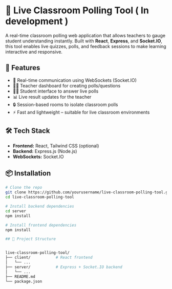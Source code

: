 # 🧠 Live Classroom Polling Tool ( In development )

A real-time classroom polling web application that allows teachers to gauge student understanding instantly. Built with **React**, **Express**, and **Socket.IO**, this tool enables live quizzes, polls, and feedback sessions to make learning interactive and responsive.



## 🚀 Features

- 📡 Real-time communication using WebSockets (Socket.IO)
- 🧑‍🏫 Teacher dashboard for creating polls/questions
- 🙋‍♂️ Student interface to answer live polls
- 📊 Live result updates for the teacher
- 🔒 Session-based rooms to isolate classroom polls
- ⚡ Fast and lightweight – suitable for live classroom environments



## 🛠️ Tech Stack

- **Frontend:** React, Tailwind CSS (optional)
- **Backend:** Express.js (Node.js)
- **WebSockets:** Socket.IO





## 📦 Installation

```bash
# Clone the repo
git clone https://github.com/yourusername/live-classroom-polling-tool.git
cd live-classroom-polling-tool

# Install backend dependencies
cd server
npm install

# Install frontend dependencies
npm install

## 🧰 Project Structure


live-classroom-polling-tool/
├── client/           # React frontend
│   └── ...
├── server/           # Express + Socket.IO backend
│   └── ...
├── README.md
└── package.json
